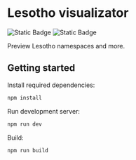 # Lesotho visualizator

![Static Badge](https://img.shields.io/badge/Vue-4fc08d?&logo=vuedotjs&logoColor=fff)
![Static Badge](https://img.shields.io/badge/d3.js-v7-orange)

Preview Lesotho namespaces and more.

## Getting started

Install required dependencies: 

```sh
npm install
```

Run development server:

```sh
npm run dev
```

Build:

```sh
npm run build
```